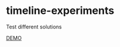 # timeline-experiments
Test different solutions

[DEMO](https://ghitab.github.io/timeline-experiments/)
